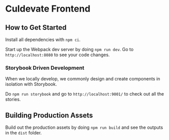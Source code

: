 # Culdevate Frontend

## How to Get Started

Install all dependencies with `npm ci`.

Start up the Webpack dev server by doing `npm run dev`. Go to `http://localhost:8080` to
see your code changes.

### Storybook Driven Development

When we locally develop, we commonly design and create components in isolation with Storybook.

Do `npm run storybook` and go to `http://localhost:9001/` to check out all the stories.

## Building Production Assets

Build out the production assets by doing `npm run build` and see the outputs in the `dist` folder.
